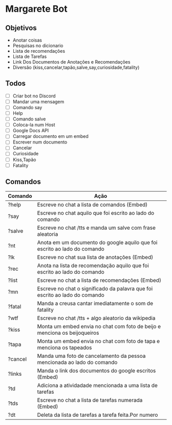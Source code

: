# Margarete Bot

## Objetivos

- Anotar coisas
- Pesquisas no dicionario
- Lista de recomendações
- Lista de Tarefas
- Link Dos Documentos de Anotações e Recomendações
- Diversão (kiss,cancelar,tapão,salve,say,curiosidade,fatality)

## Todos

- [ ] Criar bot no Discord
- [ ] Mandar uma mensagem
- [ ] Comando say
- [ ] Help
- [ ] Comando salve
- [ ] Coloca-la num Host
- [ ] Google Docs API
- [ ] Carregar documento em um embed
- [ ] Escrever num documento
- [ ] Cancelar
- [ ] Curiosidade
- [ ] Kiss,Tapão
- [ ] Fatality

## Comandos

| Comando | Ação                                                                        |
| ------- | --------------------------------------------------------------------------- |
| ?help   | Escreve no chat a lista de comandos (Embed)                                 |
| ?say    | Escreve no chat aquilo que foi escrito ao lado do comando                   |
| ?salve  | Escreve no chat /tts e manda um salve com frase aleatoria                   |
| ?nt     | Anota em um documento do google aquilo que foi escrito ao lado do comando   |
| ?lk     | Escreve no chat sua lista de anotações (Embed)                              |
| ?rec    | Anota na lista de recomendação aquilo que foi escrito ao lado do comando    |
| ?list   | Escreve no chat a lista de recomendações (Embed)                            |
| ?mn     | Escreve no chat o significado da palavra que foi escrito ao lado do comando |
| ?fatal  | Manda a creusa cantar imediatamente o som de fatality                       |
| ?wtf    | Escreve no chat /tts + algo aleatorio da wikipedia                          |
| ?kiss   | Monta um embed envia no chat com foto de beijo e menciona os beijoqueiros   |
| ?tapa   | Monta um embed envia no chat com foto de tapa e menciona os tapeados        |
| ?cancel | Manda uma foto de cancelamento da pessoa mencionada ao lado do comando      |
| ?links  | Manda o link dos documentos do google escritos (Embed)                      |
| ?td     | Adiciona a atividadade mencionada a uma lista de tarefas                    |
| ?tds    | Escreve no chat a lista de tarefas numerada (Embed)                         |
| ?dt     | Deleta da lista de tarefas a tarefa feita.Por numero                        |
